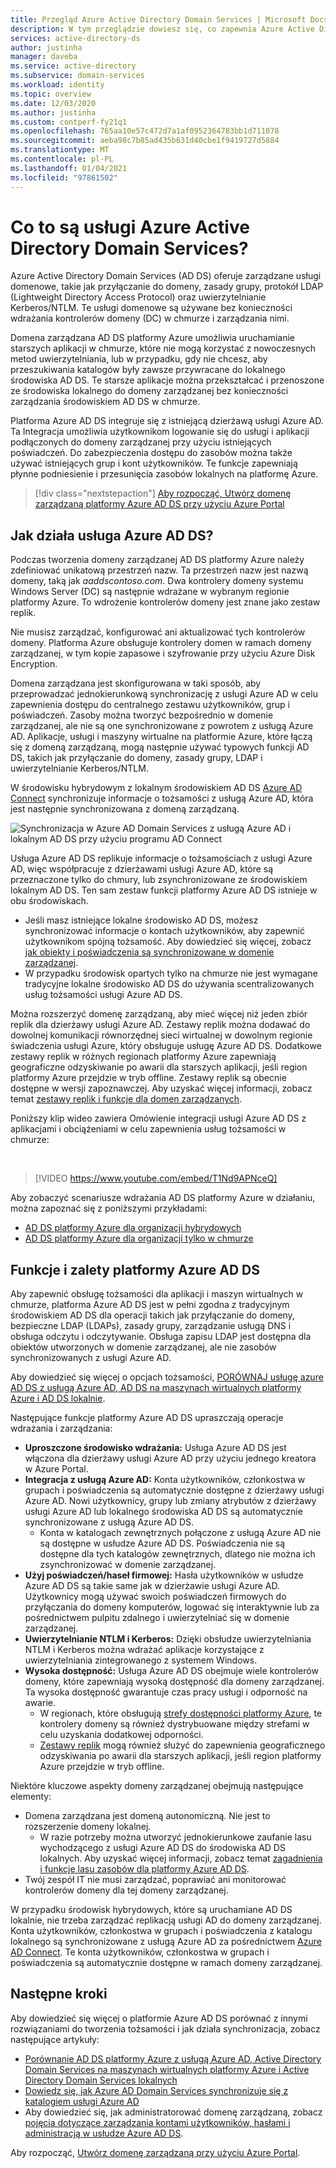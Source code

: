 ```yaml
---
title: Przegląd Azure Active Directory Domain Services | Microsoft Docs
description: W tym przeglądzie dowiesz się, co zapewnia Azure Active Directory Domain Services i jak korzystać z niego w organizacji w celu zapewnienia usług tożsamości dla aplikacji i usług w chmurze.
services: active-directory-ds
author: justinha
manager: daveba
ms.service: active-directory
ms.subservice: domain-services
ms.workload: identity
ms.topic: overview
ms.date: 12/03/2020
ms.author: justinha
ms.custom: contperf-fy21q1
ms.openlocfilehash: 765aa10e57c472d7a1af0952364783bb1d711078
ms.sourcegitcommit: aeba98c7b85ad435b631d40cbe1f9419727d5884
ms.translationtype: MT
ms.contentlocale: pl-PL
ms.lasthandoff: 01/04/2021
ms.locfileid: "97861502"
---
```

# <a name="what-is-azure-active-directory-domain-services"></a>Co to są usługi Azure Active Directory Domain Services?

Azure Active Directory Domain Services (AD DS) oferuje zarządzane usługi domenowe, takie jak przyłączanie do domeny, zasady grupy, protokół LDAP (Lightweight Directory Access Protocol) oraz uwierzytelnianie Kerberos/NTLM. Te usługi domenowe są używane bez konieczności wdrażania kontrolerów domeny (DC) w chmurze i zarządzania nimi.

Domena zarządzana AD DS platformy Azure umożliwia uruchamianie starszych aplikacji w chmurze, które nie mogą korzystać z nowoczesnych metod uwierzytelniania, lub w przypadku, gdy nie chcesz, aby przeszukiwania katalogów były zawsze przywracane do lokalnego środowiska AD DS. Te starsze aplikacje można przekształcać i przenoszone ze środowiska lokalnego do domeny zarządzanej bez konieczności zarządzania środowiskiem AD DS w chmurze.

Platforma Azure AD DS integruje się z istniejącą dzierżawą usługi Azure AD. Ta Integracja umożliwia użytkownikom logowanie się do usługi i aplikacji podłączonych do domeny zarządzanej przy użyciu istniejących poświadczeń. Do zabezpieczenia dostępu do zasobów można także używać istniejących grup i kont użytkowników. Te funkcje zapewniają płynne podniesienie i przesunięcia zasobów lokalnych na platformę Azure.

> [!div class="nextstepaction"]
> [Aby rozpocząć, Utwórz domenę zarządzaną platformy Azure AD DS przy użyciu Azure Portal][tutorial-create]

## <a name="how-does-azure-ad-ds-work"></a>Jak działa usługa Azure AD DS?

Podczas tworzenia domeny zarządzanej AD DS platformy Azure należy zdefiniować unikatową przestrzeń nazw. Ta przestrzeń nazw jest nazwą domeny, taką jak *aaddscontoso.com*. Dwa kontrolery domeny systemu Windows Server (DC) są następnie wdrażane w wybranym regionie platformy Azure. To wdrożenie kontrolerów domeny jest znane jako zestaw replik.

Nie musisz zarządzać, konfigurować ani aktualizować tych kontrolerów domeny. Platforma Azure obsługuje kontrolery domen w ramach domeny zarządzanej, w tym kopie zapasowe i szyfrowanie przy użyciu Azure Disk Encryption.

Domena zarządzana jest skonfigurowana w taki sposób, aby przeprowadzać jednokierunkową synchronizację z usługi Azure AD w celu zapewnienia dostępu do centralnego zestawu użytkowników, grup i poświadczeń. Zasoby można tworzyć bezpośrednio w domenie zarządzanej, ale nie są one synchronizowane z powrotem z usługą Azure AD. Aplikacje, usługi i maszyny wirtualne na platformie Azure, które łączą się z domeną zarządzaną, mogą następnie używać typowych funkcji AD DS, takich jak przyłączanie do domeny, zasady grupy, LDAP i uwierzytelnianie Kerberos/NTLM.

W środowisku hybrydowym z lokalnym środowiskiem AD DS [Azure AD Connect][azure-ad-connect] synchronizuje informacje o tożsamości z usługą Azure AD, która jest następnie synchronizowana z domeną zarządzaną.

![Synchronizacja w Azure AD Domain Services z usługą Azure AD i lokalnym AD DS przy użyciu programu AD Connect](./media/active-directory-domain-services-design-guide/sync-topology.png)

Usługa Azure AD DS replikuje informacje o tożsamościach z usługi Azure AD, więc współpracuje z dzierżawami usługi Azure AD, które są przeznaczone tylko do chmury, lub zsynchronizowane ze środowiskiem lokalnym AD DS. Ten sam zestaw funkcji platformy Azure AD DS istnieje w obu środowiskach.

* Jeśli masz istniejące lokalne środowisko AD DS, możesz synchronizować informacje o kontach użytkowników, aby zapewnić użytkownikom spójną tożsamość. Aby dowiedzieć się więcej, zobacz [jak obiekty i poświadczenia są synchronizowane w domenie zarządzanej][synchronization].
* W przypadku środowisk opartych tylko na chmurze nie jest wymagane tradycyjne lokalne środowisko AD DS do używania scentralizowanych usług tożsamości usługi Azure AD DS.

Można rozszerzyć domenę zarządzaną, aby mieć więcej niż jeden zbiór replik dla dzierżawy usługi Azure AD. Zestawy replik można dodawać do dowolnej komunikacji równorzędnej sieci wirtualnej w dowolnym regionie świadczenia usługi Azure, który obsługuje usługę Azure AD DS. Dodatkowe zestawy replik w różnych regionach platformy Azure zapewniają geograficzne odzyskiwanie po awarii dla starszych aplikacji, jeśli region platformy Azure przejdzie w tryb offline. Zestawy replik są obecnie dostępne w wersji zapoznawczej. Aby uzyskać więcej informacji, zobacz temat [zestawy replik i funkcje dla domen zarządzanych][concepts-replica-sets].

Poniższy klip wideo zawiera Omówienie integracji usługi Azure AD DS z aplikacjami i obciążeniami w celu zapewnienia usług tożsamości w chmurze:

<br />

>[!VIDEO https://www.youtube.com/embed/T1Nd9APNceQ]

Aby zobaczyć scenariusze wdrażania AD DS platformy Azure w działaniu, można zapoznać się z poniższymi przykładami:

* [AD DS platformy Azure dla organizacji hybrydowych](scenarios.md#azure-ad-ds-for-hybrid-organizations)
* [AD DS platformy Azure dla organizacji tylko w chmurze](scenarios.md#azure-ad-ds-for-cloud-only-organizations)

## <a name="azure-ad-ds-features-and-benefits"></a>Funkcje i zalety platformy Azure AD DS

Aby zapewnić obsługę tożsamości dla aplikacji i maszyn wirtualnych w chmurze, platforma Azure AD DS jest w pełni zgodna z tradycyjnym środowiskiem AD DS dla operacji takich jak przyłączanie do domeny, bezpieczne LDAP (LDAPs), zasady grupy, zarządzanie usługą DNS i obsługa odczytu i odczytywanie. Obsługa zapisu LDAP jest dostępna dla obiektów utworzonych w domenie zarządzanej, ale nie zasobów synchronizowanych z usługi Azure AD.

Aby dowiedzieć się więcej o opcjach tożsamości, [PORÓWNAJ usługę azure AD DS z usługą Azure AD, AD DS na maszynach wirtualnych platformy Azure i AD DS lokalnie][compare].

Następujące funkcje platformy Azure AD DS upraszczają operacje wdrażania i zarządzania:

* **Uproszczone środowisko wdrażania:** Usługa Azure AD DS jest włączona dla dzierżawy usługi Azure AD przy użyciu jednego kreatora w Azure Portal.
* **Integracja z usługą Azure AD:** Konta użytkowników, członkostwa w grupach i poświadczenia są automatycznie dostępne z dzierżawy usługi Azure AD. Nowi użytkownicy, grupy lub zmiany atrybutów z dzierżawy usługi Azure AD lub lokalnego środowiska AD DS są automatycznie synchronizowane z usługą Azure AD DS.
    * Konta w katalogach zewnętrznych połączone z usługą Azure AD nie są dostępne w usłudze Azure AD DS. Poświadczenia nie są dostępne dla tych katalogów zewnętrznych, dlatego nie można ich zsynchronizować w domenie zarządzanej.
* **Użyj poświadczeń/haseł firmowej:** Hasła użytkowników w usłudze Azure AD DS są takie same jak w dzierżawie usługi Azure AD. Użytkownicy mogą używać swoich poświadczeń firmowych do przyłączania do domeny komputerów, logować się interaktywnie lub za pośrednictwem pulpitu zdalnego i uwierzytelniać się w domenie zarządzanej.
* **Uwierzytelnianie NTLM i Kerberos:** Dzięki obsłudze uwierzytelniania NTLM i Kerberos można wdrażać aplikacje korzystające z uwierzytelniania zintegrowanego z systemem Windows.
* **Wysoka dostępność:** Usługa Azure AD DS obejmuje wiele kontrolerów domeny, które zapewniają wysoką dostępność dla domeny zarządzanej. Ta wysoka dostępność gwarantuje czas pracy usługi i odporność na awarie.
    * W regionach, które obsługują [strefy dostępności platformy Azure][availability-zones], te kontrolery domeny są również dystrybuowane między strefami w celu uzyskania dodatkowej odporności.
    * [Zestawy replik][concepts-replica-sets] mogą również służyć do zapewnienia geograficznego odzyskiwania po awarii dla starszych aplikacji, jeśli region platformy Azure przejdzie w tryb offline.

Niektóre kluczowe aspekty domeny zarządzanej obejmują następujące elementy:

* Domena zarządzana jest domeną autonomiczną. Nie jest to rozszerzenie domeny lokalnej.
    * W razie potrzeby można utworzyć jednokierunkowe zaufanie lasu wychodzącego z usługi Azure AD DS do środowiska AD DS lokalnych. Aby uzyskać więcej informacji, zobacz temat [zagadnienia i funkcje lasu zasobów dla platformy Azure AD DS][ forest-trusts].
* Twój zespół IT nie musi zarządzać, poprawiać ani monitorować kontrolerów domeny dla tej domeny zarządzanej.

W przypadku środowisk hybrydowych, które są uruchamiane AD DS lokalnie, nie trzeba zarządzać replikacją usługi AD do domeny zarządzanej. Konta użytkowników, członkostwa w grupach i poświadczenia z katalogu lokalnego są synchronizowane z usługą Azure AD za pośrednictwem [Azure AD Connect][azure-ad-connect]. Te konta użytkowników, członkostwa w grupach i poświadczenia są automatycznie dostępne w ramach domeny zarządzanej.

## <a name="next-steps"></a>Następne kroki

Aby dowiedzieć się więcej o platformie Azure AD DS porównać z innymi rozwiązaniami do tworzenia tożsamości i jak działa synchronizacja, zobacz następujące artykuły:

* [Porównanie AD DS platformy Azure z usługą Azure AD, Active Directory Domain Services na maszynach wirtualnych platformy Azure i Active Directory Domain Services lokalnych][compare]
* [Dowiedz się, jak Azure AD Domain Services synchronizuje się z katalogiem usługi Azure AD][synchronization]
* Aby dowiedzieć się, jak administratorować domenę zarządzaną, zobacz [pojęcia dotyczące zarządzania kontami użytkowników, hasłami i administracją w usłudze Azure AD DS][administration-concepts].

Aby rozpocząć, [Utwórz domenę zarządzaną przy użyciu Azure Portal][tutorial-create].

<!-- INTERNAL LINKS -->
[compare]: compare-identity-solutions.md
[synchronization]: synchronization.md
[tutorial-create]: tutorial-create-instance.md
[azure-ad-connect]: ../active-directory/hybrid/whatis-azure-ad-connect.md
[password-hash-sync]: ../active-directory/hybrid/how-to-connect-password-hash-synchronization.md
[availability-zones]: ../availability-zones/az-overview.md
[forest-trusts]: concepts-resource-forest.md
[administration-concepts]: administration-concepts.md
[synchronization]: synchronization.md
[concepts-replica-sets]: concepts-replica-sets.md

